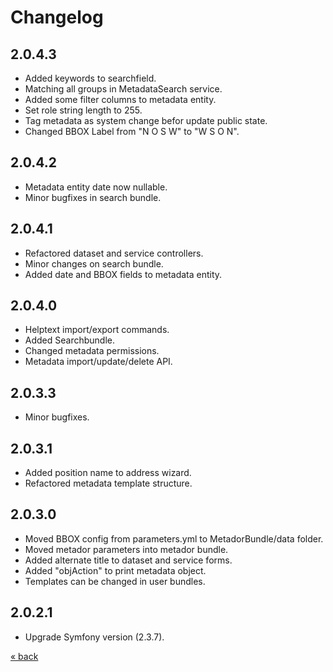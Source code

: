# Changelog

## 2.0.4.3
* Added keywords to searchfield.
* Matching all groups in MetadataSearch service.
* Added some filter columns to metadata entity.
* Set role string length to 255.
* Tag metadata as system change befor update public state.
* Changed BBOX Label from "N O S W" to "W S O N".

## 2.0.4.2
* Metadata entity date now nullable.
* Minor bugfixes in search bundle.

## 2.0.4.1
* Refactored dataset and service controllers.
* Minor changes on search bundle.
* Added date and BBOX fields to metadata entity.

## 2.0.4.0
* Helptext import/export commands.
* Added Searchbundle.
* Changed metadata permissions.
* Metadata import/update/delete API.

## 2.0.3.3
* Minor bugfixes.

## 2.0.3.1
* Added position name to address wizard.
* Refactored metadata template structure.

## 2.0.3.0
* Moved BBOX config from parameters.yml to MetadorBundle/data folder.
* Moved metador parameters into metador bundle.
* Added alternate title to dataset and service forms.
* Added "objAction" to print metadata object.
* Templates can be changed in user bundles. 

## 2.0.2.1
* Upgrade Symfony version (2.3.7).

<a href="../../../README.md">&laquo; back</a>